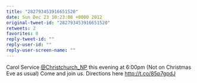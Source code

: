```yaml
---
title: "282793453916651520"
date: Sun Dec 23 10:23:08 +0000 2012
original-tweet-id: "282793453916651520"
retweets: 2
favorites: 0
reply-tweet-id: ""
reply-user-id: ""
reply-user-screen-name: ""
---
```

Carol Service <a href="https://twitter.com/Christchurch_NP">@Christchurch_NP</a> this evening at 6:00pm (Not on Christmas Eve as usual) Come and join us. Directions here http://t.co/85p7gpdJ
